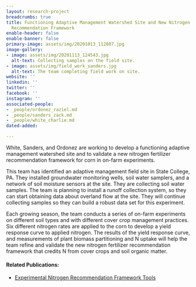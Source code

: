 ```yaml
---
layout: research-project
breadcrumbs: true
title: Functioning Adaptive Management Watershed Site and New Nitrogen Fertilizer
  Recommendation Framework
enable-header: false
enable-banner: false
primary-image: assets/img/20201013_112807.jpg
image-gallery:
- image: assets/img/20201113_124543.jpg
  alt-text: Collecting samples on the field site.
- image: assets/img/field_work_sanders.jpg
  alt-text: The team completing field work on site.
website: ''
linkedin: ''
twitter: ''
facebook: ''
instagram: ''
associated-people:
- _people/ordonez_raziel.md
- _people/sanders_zack.md
- _people/white_charlie.md
dated-added: 

---
```

White, Sanders, and Ordonez are working to develop a functioning adaptive management watershed site and to validate a new nitrogen fertilizer recommendation framework for corn in on-farm experiments.

This team has identified an adaptive management field site in State College, PA. They installed groundwater monitoring wells, soil water samplers, and a network of soil moisture sensors at the site. They are collecting soil water samples. The team is planning to install a runoff collection system, so they can start obtaining data about overland flow at the site. They will continue collecting samples so they can build a robust data set for this experiment.

Each growing season, the team conducts a series of on-farm experiments on different soil types and with different cover crop management practices. Six different nitrogen rates are applied to the corn to develop a yield response curve to applied nitrogen. The results of the yield response curve, and measurements of plant biomass partitioning and N uptake will help the team refine and validate the new nitrogen fertilizer recommendation framework that credits N from cover crops and soil organic matter.

#### Related Publications:

* [Experimental Nitrogen Recommendation Framework Tools](https://extension.psu.edu/nitrogen-recommendations-for-corn)